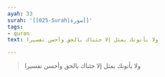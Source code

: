 ```yaml
---
ayah: 33
surah: '[[025-Surah|سورة]]'
tags:
- quran
text: ولا يأتونك بمثل إلا جئناك بالحق وأحسن تفسيرا

---
```

> ولا يأتونك بمثل إلا جئناك بالحق وأحسن تفسيرا

